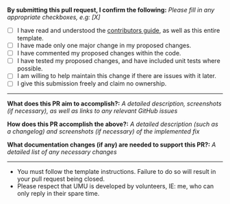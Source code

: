 **By submitting this pull request, I confirm the following:**
*Please fill in any appropriate checkboxes, e.g: [X]*

-   [ ]   I have read and understood the [contributors guide](https://github.com/christronyxyocum/uptimerobot-statuscake-monitor-utility/blob/master/.github/CONTRIBUTING.md), as well as this entire template.
-   [ ]   I have made only one major change in my proposed changes.
-   [ ]   I have commented my proposed changes within the code.
-   [ ]   I have tested my proposed changes, and have included unit tests where possible.
-   [ ]   I am willing to help maintain this change if there are issues with it later.
-   [ ]   I give this submission freely and claim no ownership.

---
**What does this PR aim to accomplish?:**
*A detailed description, screenshots (if necessary), as well as links to any relevant GitHub issues*

**How does this PR accomplish the above?:**
*A detailed description (such as a changelog) and screenshots (if necessary) of the implemented fix*

**What documentation changes (if any) are needed to support this PR?:**
*A detailed list of any necessary changes*

---
-   You must follow the template instructions. Failure to do so will result in your pull request being closed.
-   Please respect that UMU is developed by volunteers, IE: me, who can only reply in their spare time.
